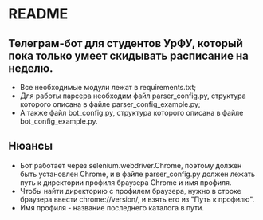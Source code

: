 # README

## Телеграм-бот для студентов УрФУ, который пока только умеет скидывать расписание на неделю.

- Все необходимые модули лежат в requirements.txt;
- Для работы парсера необходим файл parser_config.py, структура которого описана в файле parser_config_example.py;
- А также файл bot_config.py, структура которого описана в файле bot_config_example.py.

## Нюансы

- Бот работает через selenium.webdriver.Chrome, поэтому должен быть установлен Chrome,
и в файле parser_config.py должен лежать путь к директории профиля браузера Chrome и имя профиля.
- Чтобы найти директорию с профилем браузера, нужно в строке браузера ввести chrome://version/, и взять его из "Путь к профилю".
- Имя профиля - название последнего каталога в пути.
